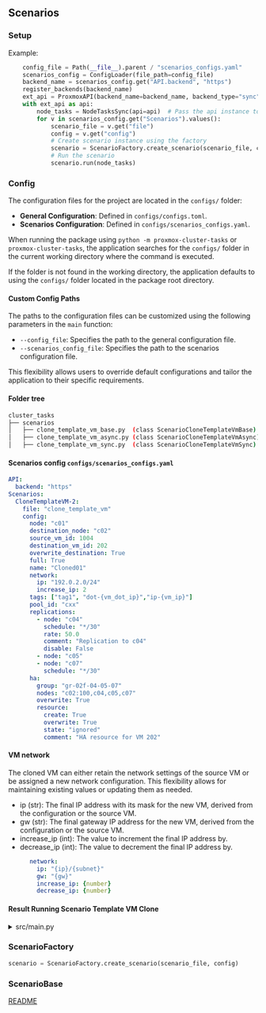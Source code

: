 ## Scenarios

### Setup 

Example:
```python
    config_file = Path(__file__).parent / "scenarios_configs.yaml"
    scenarios_config = ConfigLoader(file_path=config_file)
    backend_name = scenarios_config.get("API.backend", "https")
    register_backends(backend_name)
    ext_api = ProxmoxAPI(backend_name=backend_name, backend_type="sync")
    with ext_api as api:
        node_tasks = NodeTasksSync(api=api)  # Pass the api instance to NodeTasksAsync
        for v in scenarios_config.get("Scenarios").values():
            scenario_file = v.get("file")
            config = v.get("config")
            # Create scenario instance using the factory
            scenario = ScenarioFactory.create_scenario(scenario_file, config)
            # Run the scenario
            scenario.run(node_tasks)
```

### Config

The configuration files for the project are located in the `configs/` folder:

- **General Configuration**: Defined in `configs/configs.toml`.
- **Scenarios Configuration**: Defined in `configs/scenarios_configs.yaml`.

When running the package using `python -m proxmox-cluster-tasks` or `proxmox-cluster-tasks`, the application searches for the `configs/` folder in the current working directory where the command is executed.

If the folder is not found in the working directory, the application defaults to using the `configs/` folder located in the package root directory.

#### Custom Config Paths

The paths to the configuration files can be customized using the following parameters in the `main` function:

- `--config_file`: Specifies the path to the general configuration file.
- `--scenarios_config_file`: Specifies the path to the scenarios configuration file.

This flexibility allows users to override default configurations and tailor the application to their specific requirements.

#### Folder tree

```bash
cluster_tasks
├── scenarios
│   ├── clone_template_vm_base.py  (class ScenarioCloneTemplateVmBase)
│   ├── clone_template_vm_async.py (class ScenarioCloneTemplateVmAsync)
│   ├── clone_template_vm_sync.py  (class ScenarioCloneTemplateVmSync)
````
#### Scenarios config `configs/scenarios_configs.yaml`
```yaml
API:
  backend: "https"
Scenarios:
  CloneTemplateVM-2:
    file: "clone_template_vm"
    config:
      node: "c01"
      destination_node: "c02"
      source_vm_id: 1004
      destination_vm_id: 202
      overwrite_destination: True
      full: True
      name: "Cloned01"
      network:
        ip: "192.0.2.0/24"
        increase_ip: 2
      tags: ["tag1", "dot-{vm_dot_ip}","ip-{vm_ip}"]
      pool_id: "cxx"
      replications:
        - node: "c04"
          schedule: "*/30"
          rate: 50.0
          comment: "Replication to c04"
          disable: False
        - node: "c05"
        - node: "c07"
          schedule: "*/30"
      ha:
        group: "gr-02f-04-05-07"
        nodes: "c02:100,c04,c05,c07"
        overwrite: True
        resource:
          create: True
          overwrite: True
          state: "ignored"
          comment: "HA resource for VM 202"
```
#### VM network
The cloned VM can either retain the network settings of the source VM or be assigned a new network configuration. 
This flexibility allows for maintaining existing values or updating them as needed.

* ip (str): The final IP address with its mask for the new VM, derived from the configuration or the source VM.
* gw (str): The final gateway IP address for the new VM, derived from the configuration or the source VM.
* increase_ip (int): The value to increment the final IP address by.
* decrease_ip (int): The value to decrement the final IP address by.
```yaml
      network:
        ip: "{ip}/{subnet}"
        gw: "{gw}"
        increase_ip: {number}
        decrease_ip: {number}
```

#### Result Running Scenario Template VM Clone
<details>
<summary>src/main.py</summary>

``` bash
This action is dangerous. Are you sure you want to continue? (yes/no): yes
INFO: *** Running Scenario Template VM Clone: 'CloneTemplateVM-2'
INFO: Checking if destination Node:'c02' is online
INFO: Checking if VM 202 already exists
INFO: VM 202 already exists on node:'c02'. Deleting...
INFO: Waiting for replication job (202 to any) is removed... [ 0:00:00 / 0:10:00 ]
INFO: Waiting for replication job (202 to any) is removed... [ 0:00:02 / 0:10:00 ]
INFO: Waiting for replication job (202 to any) is removed... [ 0:00:04 / 0:10:00 ]
INFO: Waiting for replication job (202 to any) is removed... [ 0:00:06 / 0:10:00 ]
INFO: Waiting for replication job (202 to any) is removed... [ 0:00:08 / 0:10:00 ]
INFO: Waiting for replication job (202 to any) is removed... [ 0:00:11 / 0:10:00 ]
INFO: Waiting for replication job (202 to any) is removed... [ 0:00:13 / 0:10:00 ]
INFO: Waiting for replication job (202 to any) is removed... [ 0:00:15 / 0:10:00 ]
INFO: Waiting for replication job (202 to any) is removed... [ 0:00:17 / 0:10:00 ]
INFO: Waiting for replication job (202 to any) is removed... [ 0:00:19 / 0:10:00 ]
INFO: Waiting for replication job (202 to any) is removed... [ 0:00:21 / 0:10:00 ]
INFO: Waiting for replication job (202 to any) is removed... [ 0:00:24 / 0:10:00 ]
INFO: Waiting for replication job (202 to any) is removed... [ 0:00:26 / 0:10:00 ]
INFO: Waiting for replication job (202 to any) is removed... [ 0:00:28 / 0:10:00 ]
INFO: Waiting for replication job (202 to any) is removed... [ 0:00:30 / 0:10:00 ]
INFO: Waiting for replication job (202 to any) is removed... [ 0:00:32 / 0:10:00 ]
INFO: Waiting for replication job (202 to any) is removed... [ 0:00:35 / 0:10:00 ]
INFO: Waiting for replication job (202 to any) is removed... [ 0:00:37 / 0:10:00 ]
INFO: Waiting for replication job (202 to any) is removed... [ 0:00:39 / 0:10:00 ]
INFO: Waiting for replication job (202 to any) is removed... [ 0:00:41 / 0:10:00 ]
INFO: Waiting for replication job (202 to any) is removed... [ 0:00:43 / 0:10:00 ]
INFO: Waiting for replication job (202 to any) is removed... [ 0:00:45 / 0:10:00 ]
INFO: Waiting for replication job (202 to any) is removed... [ 0:00:48 / 0:10:00 ]
INFO: Waiting for replication job (202 to any) is removed... [ 0:00:50 / 0:10:00 ]
INFO: Waiting for replication job (202 to any) is removed... [ 0:00:52 / 0:10:00 ]
INFO: Waiting for replication job (202 to any) is removed... [ 0:00:54 / 0:10:00 ]
INFO: Waiting for replication job (202 to any) is removed... [ 0:00:56 / 0:10:00 ]
INFO: Waiting for replication job (202 to any) is removed... [ 0:00:59 / 0:10:00 ]
INFO: Waiting for replication job (202 to any) is removed... [ 0:01:01 / 0:10:00 ]
INFO: Waiting for replication job (202 to any) is removed... [ 0:01:03 / 0:10:00 ]
INFO: Waiting for replication job (202 to any) is removed... [ 0:01:05 / 0:10:00 ]
INFO: Waiting for replication job (202 to any) is removed... [ 0:01:07 / 0:10:00 ]
INFO: Waiting for replication job (202 to any) is removed... [ 0:01:09 / 0:10:00 ]
INFO: Waiting for replication job (202 to any) is removed... [ 0:01:12 / 0:10:00 ]
INFO: Waiting for replication job (202 to any) is removed... [ 0:01:14 / 0:10:00 ]
INFO: Waiting for replication job (202 to any) is removed... [ 0:01:16 / 0:10:00 ]
INFO: Waiting for replication job (202 to any) is removed... [ 0:01:18 / 0:10:00 ]
INFO: Waiting for replication job (202 to any) is removed... [ 0:01:20 / 0:10:00 ]
INFO: Waiting for replication job (202 to any) is removed... [ 0:01:23 / 0:10:00 ]
INFO: Waiting for replication job (202 to any) is removed... [ 0:01:25 / 0:10:00 ]
INFO: VM 202 deleting resource ...
INFO: Waiting for task (c02:00102A17:0178A96E:6786EFBD:qmdestroy:202) to finish... [ 0:00:00 / 0:10:00 ]
INFO: VM 202 deleted successfully
INFO: Cloning VM from 1004 to 202
INFO: Waiting for task (c01:000FAED7:0178AC63:6786EFC0:qmclone:1004) to finish... [ 0:00:00 / 0:10:00 ]
INFO: Waiting for task (c01:000FAED7:0178AC63:6786EFC0:qmclone:1004) to finish... [ 0:00:02 / 0:10:00 ]
INFO: Waiting for task (c01:000FAED7:0178AC63:6786EFC0:qmclone:1004) to finish... [ 0:00:04 / 0:10:00 ]
INFO: Waiting for task (c01:000FAED7:0178AC63:6786EFC0:qmclone:1004) to finish... [ 0:00:06 / 0:10:00 ]
INFO: VM 202 cloned successfully
INFO: Configuring Network for VM 202
INFO: Configured Network for VM 202 successfully
INFO: Configuring tags for VM 202
INFO: VM 202 configured tags:'tag1,dot-002,ip-192-0-2-2' successfully
INFO: Migrating VM 202 to node: c02
INFO: Waiting for task (c01:000FAF44:0178B05F:6786EFCA:qmigrate:202) to finish... [ 0:00:00 / 0:10:00 ]
INFO: Waiting for task (c01:000FAF44:0178B05F:6786EFCA:qmigrate:202) to finish... [ 0:00:02 / 0:10:00 ]
INFO: Waiting for task (c01:000FAF44:0178B05F:6786EFCA:qmigrate:202) to finish... [ 0:00:04 / 0:10:00 ]
INFO: Waiting for task (c01:000FAF44:0178B05F:6786EFCA:qmigrate:202) to finish... [ 0:00:06 / 0:10:00 ]
INFO: Waiting for task (c01:000FAF44:0178B05F:6786EFCA:qmigrate:202) to finish... [ 0:00:08 / 0:10:00 ]
INFO: Waiting for task (c01:000FAF44:0178B05F:6786EFCA:qmigrate:202) to finish... [ 0:00:11 / 0:10:00 ]
INFO: VM 202 migrated successfully
INFO: Creating replication jobs for VM 202
INFO: Created replication job VM 202 for node 'c04' with result: True
INFO: Created replication job VM 202 for node 'c05' with result: True
INFO: Created replication job VM 202 for node 'c07' with result: True
INFO: Setup HA for VM 202
INFO: HA Group 'gr-02f-04-05-07' creating with nodes 'c02:100,c04,c05,c07'
INFO: HA Resource for '202' with group 'gr-02f-04-05-07' creating ...
INFO: VM 202 creating resource ...
INFO: Setup Pool for VM 202
INFO: Update pool 'cxx' members with VM '202' ...
INFO: *** Scenario 'CloneTemplateVM-2' completed successfully
INFO: Proxmox Cluster Tasks: Finished

Process finished with exit code 0
```
</details>

### ScenarioFactory

```python
scenario = ScenarioFactory.create_scenario(scenario_file, config)
```


### ScenarioBase





[README](../README.md)